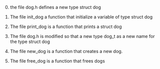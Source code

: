 0. the file dog.h defines a new type struct dog 

1. The file init_dog a function that initialize a variable of type struct dog

2. The file print_dog is a function that prints a struct dog

3. The file dog.h is modified so that a new type dog_t as a new name for the type struct dog

4. The file new_dog is a function that creates a new dog.

5. The file free_dog is a function that frees dogs

